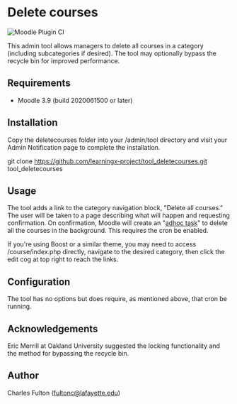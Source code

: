 Delete courses
==============

![Moodle Plugin CI](https://github.com/LafColITS/moodle-tool_deletecourses/workflows/Moodle%20Plugin%20CI/badge.svg)

This admin tool allows managers to delete all courses in a category (including subcategories if desired). The tool may optionally bypass the recycle bin for improved performance.

Requirements
------------
- Moodle 3.9 (build 2020061500 or later)

Installation
------------
Copy the deletecourses folder into your /admin/tool directory and visit your Admin Notification page to complete the installation.

  git clone https://github.com/learningx-project/tool_deletecourses.git tool_deletecourses

Usage
-----
The tool adds a link to the category navigation block, "Delete all courses." The user will be taken to a page describing what will happen and requesting confirmation. On confirmation, Moodle will create an "[adhoc task](https://docs.moodle.org/dev/Task_API#Adhoc_tasks)" to delete all the courses in the background. This requires the cron be enabled.

If you're using Boost or a similar theme, you may need to access /course/index.php directly, navigate to the desired category, then click the edit cog at top right to reach the links.

Configuration
-------------
The tool has no options but does require, as mentioned above, that cron be running.

Acknowledgements
----------------
Eric Merrill at Oakland University suggested the locking functionality and the method for bypassing the recycle bin.

Author
------
Charles Fulton (fultonc@lafayette.edu)

